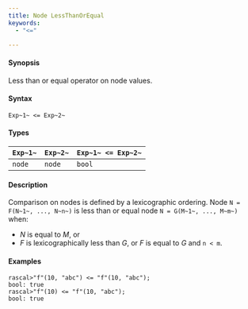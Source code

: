```yaml
---
title: Node LessThanOrEqual
keywords:
  - "<="

---
```


#### Synopsis

Less than or equal operator on node values.

#### Syntax

`Exp~1~ <= Exp~2~`

#### Types

| `Exp~1~` |  `Exp~2~` | `Exp~1~ <= Exp~2~`  |
| --- | --- | --- |
| `node`    |  `node`    | `bool`                |


#### Description

Comparison on nodes is defined by a lexicographic ordering. Node `N = F(N~1~, ..., N~n~)` is less than or equal node 
`N = G(M~1~, ..., M~m~)` when:
*  _N_ is equal to _M_, or
*  _F_ is lexicographically less than _G_, or _F_ is equal to _G_ and `n < m`.

#### Examples


```rascal-shell 
rascal>"f"(10, "abc") <= "f"(10, "abc");
bool: true
rascal>"f"(10) <= "f"(10, "abc");
bool: true
```


